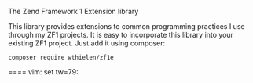 The Zend Framework 1 Extension library

This library provides extensions to common programming practices I use through
my ZF1 projects. It is easy to incorporate this library into your existing ZF1
project. Just add it using composer:

    composer require wthielen/zf1e

====
vim: set tw=79:
